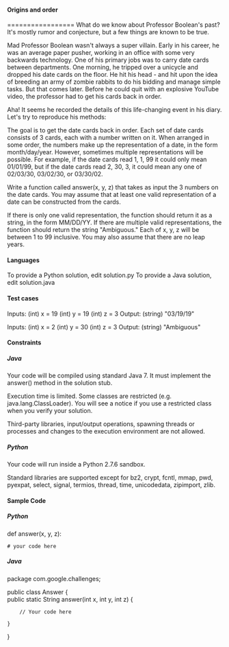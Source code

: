 #### Origins and order
=================
What do we know about Professor Boolean's past? It's mostly rumor and conjecture, but a few things are known to be true.

Mad Professor Boolean wasn't always a super villain. Early in his career, he was an average paper pusher, working in an office with some very backwards technology. One of his primary jobs was to carry date cards between departments. One morning, he tripped over a unicycle and dropped his date cards on the floor. He hit his head - and hit upon the idea of breeding an army of zombie rabbits to do his bidding and manage simple tasks. But that comes later. Before he could quit with an explosive YouTube video, the professor had to get his cards back in order. 

Aha! It seems he recorded the details of this life-changing event in his diary. Let's try to reproduce his methods:

The goal is to get the date cards back in order. Each set of date cards consists of 3 cards, each with a number written on it. When arranged in some order, the numbers make up the representation of a date, in the form month/day/year. However, sometimes multiple representations will be possible. For example, if the date cards read 1, 1, 99 it could only mean 01/01/99, but if the date cards read 2, 30, 3, it could mean any one of 02/03/30, 03/02/30, or 03/30/02.

Write a function called answer(x, y, z) that takes as input the 3 numbers on the date cards. You may assume that at least one valid representation of a date can be constructed from the cards. 

If there is only one valid representation, the function should return it as a string, in the form MM/DD/YY. If there are multiple valid representations, the function should return the string "Ambiguous." Each of x, y, z will be between 1 to 99 inclusive. You may also assume that there are no leap years.



#### Languages

To provide a Python solution, edit solution.py
To provide a Java solution, edit solution.java



#### Test cases

Inputs:
    (int) x = 19
    (int) y = 19
    (int) z = 3
Output:
    (string) "03/19/19"

Inputs:
    (int) x = 2
    (int) y = 30
    (int) z = 3
Output:
    (string) "Ambiguous"



#### Constraints

##### Java

Your code will be compiled using standard Java 7. It must implement the answer() method in the solution stub.

Execution time is limited. Some classes are restricted (e.g. java.lang.ClassLoader). You will see a notice if you use a restricted class when you verify your solution.

Third-party libraries, input/output operations, spawning threads or processes and changes to the execution environment are not allowed.

##### Python

Your code will run inside a Python 2.7.6 sandbox.

Standard libraries are supported except for bz2, crypt, fcntl, mmap, pwd, pyexpat, select, signal, termios, thread, time, unicodedata, zipimport, zlib.



#### Sample Code

##### Python

def answer(x, y, z):

    # your code here


##### Java

package com.google.challenges; 

public class Answer {   
    public static String answer(int x, int y, int z) { 
        
        // Your code here

    } 
}
